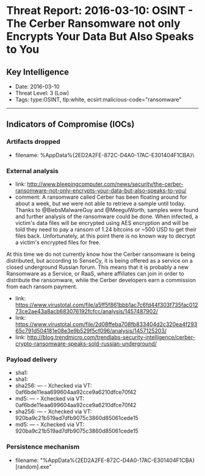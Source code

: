 # Threat Report: 2016-03-10: OSINT - The Cerber Ransomware not only Encrypts Your Data But Also Speaks to You


## Key Intelligence
* Date: 2016-03-10
* Threat Level: 3 (Low)
* Tags: type:OSINT, tlp:white, ecsirt:malicious-code="ransomware"

---

## Indicators of Compromise (IOCs)
### Artifacts dropped
* filename: %AppData%\{2ED2A2FE-872C-D4A0-17AC-E301404F1CBA}\

### External analysis
* link: http://www.bleepingcomputer.com/news/security/the-cerber-ransomware-not-only-encrypts-your-data-but-also-speaks-to-you/
* comment: A ransomware called Cerber has been floating around for about a week, but we were not able to retrieve a sample until today. Thanks to @BiebsMalwareGuy and @MeegulWorth, samples were found and further analysis of the ransomware could be done.  When infected, a victim's data files will be encrypted using AES encryption and will be told they need to pay a ransom of 1.24 bitcoins or ~500 USD to get their files back. Unfortunately, at this point there is no known way to decrypt a victim's encrypted files for free.

At this time we do not currently know how the Cerber ransomware is being distributed, but according to SenseCy, it is being offered as a service on a closed underground Russian forum. This means that it is probably a new Ransomware as a Service, or RaaS, where affiliates can join in order to distribute the ransomware, while the Cerber developers earn a commission from each ransom payment.
* link: https://www.virustotal.com/file/a5ff5f861bbb1ac7c6fd44f303f735fac01273ce2ae43a8acb683076192fcfcc/analysis/1457487902/
* link: https://www.virustotal.com/file/2d08ffeba708fb833404d2c320ea4f29365c791d504181e08e3e9b529f5cf096/analysis/1457125203/
* link: http://blog.trendmicro.com/trendlabs-security-intelligence/cerber-crypto-ransomware-speaks-sold-russian-underground/

### Payload delivery
* sha1: <sha1>
* sha1: <sha1>
* sha256: <sha256> — - Xchecked via VT: 0af6bde11eaa699604aa92cce9a6210dfce70f42
* md5: <md5> — - Xchecked via VT: 0af6bde11eaa699604aa92cce9a6210dfce70f42
* sha256: <sha256> — - Xchecked via VT: 920ba9c21b519ad7dfb9075c3860d85061cede15
* md5: <md5> — - Xchecked via VT: 920ba9c21b519ad7dfb9075c3860d85061cede15

### Persistence mechanism
* filename: "%AppData%\{2ED2A2FE-872C-D4A0-17AC-E301404F1CBA}\[random].exe"
